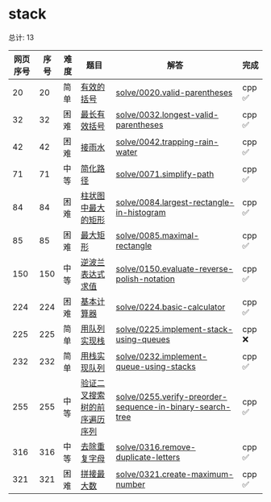 # stack

<!--- table -->


总计: 13

| 网页序号 | 序号 | 难度 | 题目                    | 解答                      | 完成 |
| ---- | ---- | ---- | ------------------ | ---------------- | -------- | 
| 20 | 20 | 简单 | [有效的括号](https://leetcode.cn/problems/valid-parentheses/description/) | [solve/0020.valid-parentheses](../solve/0020.valid-parentheses)| cpp ✅ |
| 32 | 32 | 困难 | [最长有效括号](https://leetcode.cn/problems/longest-valid-parentheses/description/) | [solve/0032.longest-valid-parentheses](../solve/0032.longest-valid-parentheses)| cpp ✅ |
| 42 | 42 | 困难 | [接雨水](https://leetcode.cn/problems/trapping-rain-water/description/) | [solve/0042.trapping-rain-water](../solve/0042.trapping-rain-water)| cpp ✅ |
| 71 | 71 | 中等 | [简化路径](https://leetcode.cn/problems/simplify-path/description/) | [solve/0071.simplify-path](../solve/0071.simplify-path)| cpp ✅ |
| 84 | 84 | 困难 | [柱状图中最大的矩形](https://leetcode.cn/problems/largest-rectangle-in-histogram/description/) | [solve/0084.largest-rectangle-in-histogram](../solve/0084.largest-rectangle-in-histogram)| cpp ✅ |
| 85 | 85 | 困难 | [最大矩形](https://leetcode.cn/problems/maximal-rectangle/description/) | [solve/0085.maximal-rectangle](../solve/0085.maximal-rectangle)| cpp ✅ |
| 150 | 150 | 中等 | [逆波兰表达式求值](https://leetcode.cn/problems/evaluate-reverse-polish-notation/description/) | [solve/0150.evaluate-reverse-polish-notation](../solve/0150.evaluate-reverse-polish-notation)| cpp ✅ |
| 224 | 224 | 困难 | [基本计算器](https://leetcode.cn/problems/basic-calculator/description/) | [solve/0224.basic-calculator](../solve/0224.basic-calculator)| cpp ✅ |
| 225 | 225 | 简单 | [用队列实现栈](https://leetcode.cn/problems/implement-stack-using-queues/description/) | [solve/0225.implement-stack-using-queues](../solve/0225.implement-stack-using-queues)| cpp ❌ |
| 232 | 232 | 简单 | [用栈实现队列](https://leetcode.cn/problems/implement-queue-using-stacks/description/) | [solve/0232.implement-queue-using-stacks](../solve/0232.implement-queue-using-stacks)| cpp ✅ |
| 255 | 255 | 中等 | [验证二叉搜索树的前序遍历序列](https://leetcode.cn/problems/verify-preorder-sequence-in-binary-search-tree/description/) | [solve/0255.verify-preorder-sequence-in-binary-search-tree](../solve/0255.verify-preorder-sequence-in-binary-search-tree)| cpp ✅ |
| 316 | 316 | 中等 | [去除重复字母](https://leetcode.cn/problems/remove-duplicate-letters/description/) | [solve/0316.remove-duplicate-letters](../solve/0316.remove-duplicate-letters)| cpp ✅ |
| 321 | 321 | 困难 | [拼接最大数](https://leetcode.cn/problems/create-maximum-number/description/) | [solve/0321.create-maximum-number](../solve/0321.create-maximum-number)| cpp ✅ |
